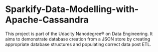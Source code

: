 # Sparkify-Data-Modelling-with-Apache-Cassandra
This project is part of the Udacity Nanodegree® on Data Engineering. It aims to demonstrate database creation from a JSON store by creating appropriate database structures and populating correct data post ETL.
